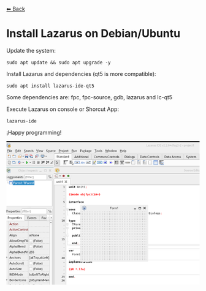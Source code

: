 [⬅ Back](../)

# Install Lazarus on Debian/Ubuntu

Update the system:
```
sudo apt update && sudo apt upgrade -y
```

Install Lazarus and dependencies (qt5 is more compatible):
```
sudo apt install lazarus-ide-qt5
```

Some dependencies are: fpc, fpc-source, gdb, lazarus and lc-qt5

Execute Lazarus on console or Shorcut App:
```
lazarus-ide
```

¡Happy programming!

![alt text](ide.png)
